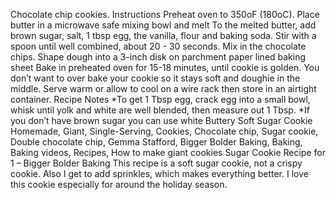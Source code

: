 Chocolate chip cookies. 
Instructions
Preheat oven to 350oF (180oC).
Place butter in a microwave safe mixing bowl and melt
To the melted butter, add brown sugar, salt, 1 tbsp egg, the vanilla, flour and baking soda. Stir with a spoon until well combined, about 20 - 30 seconds.
Mix in the chocolate chips.
Shape dough into a 3-inch disk on parchment paper lined baking sheet
Bake in preheated oven for 15-18 minutes, until cookie is golden. You don’t want to over bake your cookie so it stays soft and doughie in the middle.
Serve warm or allow to cool on a wire rack then store in an airtight container.
Recipe Notes
*To get 1 Tbsp egg, crack egg into a small bowl, whisk until yolk and white are well blended, then measure out 1 Tbsp. 
*If you don’t have brown sugar you can use white
Buttery Soft Sugar Cookie
Homemade, Giant, Single-Serving, Cookies, Chocolate chip, Sugar cookie, Double chocolate chip, Gemma Stafford, Bigger Bolder Baking, Baking, Baking videos, Recipes, How to make giant cookies
Sugar Cookie Recipe for 1 – Bigger Bolder Baking
This recipe is a soft sugar cookie, not a crispy cookie. Also I get to add sprinkles, which makes everything better. I love this cookie especially for around the holiday season.
